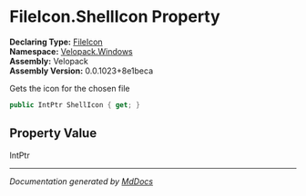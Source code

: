 ﻿<!--  
  <auto-generated>   
    The contents of this file were generated by a tool.  
    Changes to this file may be list if the file is regenerated  
  </auto-generated>   
-->

# FileIcon.ShellIcon Property

**Declaring Type:** [FileIcon](../index.md)  
**Namespace:** [Velopack.Windows](../../index.md)  
**Assembly:** Velopack  
**Assembly Version:** 0.0.1023+8e1beca

Gets the icon for the chosen file

```csharp
public IntPtr ShellIcon { get; }
```

## Property Value

IntPtr

___

*Documentation generated by [MdDocs](https://github.com/ap0llo/mddocs)*
